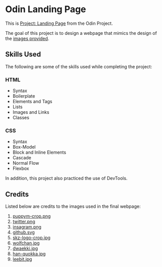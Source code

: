 # Odin Landing Page

This is [Project: Landing Page](https://www.theodinproject.com/lessons/foundations-landing-page) from the Odin Project.

The goal of this project is to design a webpage that mimics the design of the [images provided](https://github.com/sjsusu/odin-landing-page/tree/main/expected-imgs).

## Skills Used

The following are some of the skills used while completing the project:

### HTML

* Syntax
* Boilerplate
* Elements and Tags
* Lists
* Images and Links
* Classes

### CSS

* Syntax
* Box-Model
* Block and Inline Elements
* Cascade
* Normal Flow
* Flexbox

In addition, this project also practiced the use of DevTools.

## Credits

Listed below are credits to the images used in the final webpage:

1. [puppym-crop.png](https://www.inspireuplift.com/Stray-Kids-Skzoo-Puppym/iu/12032173)
2. [twitter.png](https://commons.wikimedia.org/wiki/File:X_logo_2023_(white).png)
3. [insagram.png](https://commons.wikimedia.org/wiki/File:Instagram_image.png)
4. [github.svg](https://commons.wikimedia.org/wiki/File:Github_logo_svg.svg)
5. [skz-logo-crop.jpg](https://www.deviantart.com/bebeyodha/art/Stray-Kids-Logo-Render-900293820)
6. [wolfchan.jpg](https://www.pinterest.com/pin/346636502587655348/)
7. [dwaekki.jpg](https://www.pinterest.com.mx/pin/180777372535606482/)
8. [han-quokka.jpg](https://www.pinterest.com/pin/75153887527521318/)
9. [leebit.jpg](https://www.pinterest.com/pin/366269382213512431/)